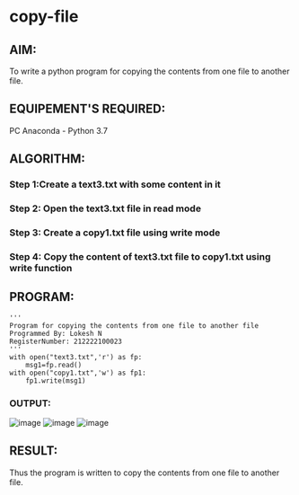 # copy-file
## AIM:
To write a python program for copying the contents from one file to another file.
## EQUIPEMENT'S REQUIRED: 
PC
Anaconda - Python 3.7
## ALGORITHM: 
### Step 1:Create a text3.txt with some content in it

### Step 2: Open the text3.txt file in read mode
 
### Step 3: Create a copy1.txt file using write mode

### Step 4:  Copy the content of text3.txt file to copy1.txt using write function

## PROGRAM:
```
''' 
Program for copying the contents from one file to another file
Programmed By: Lokesh N
RegisterNumber: 212222100023
'''
with open("text3.txt",'r') as fp:
    msg1=fp.read()
with open("copy1.txt",'w') as fp1:
    fp1.write(msg1)
```
### OUTPUT:
![image](https://github.com/lokeshnarayanan/copy-file/assets/119393019/4bd563b0-e34e-40e5-ab91-988ee8c6bf9a)
![image](https://github.com/lokeshnarayanan/copy-file/assets/119393019/40c354cb-41c8-49b2-8db3-0c462d52aebd)
![image](https://github.com/lokeshnarayanan/copy-file/assets/119393019/db538f09-44f0-480f-b687-30baf503ce1f)



## RESULT:
Thus the program is written to copy the contents from one file to another file.
